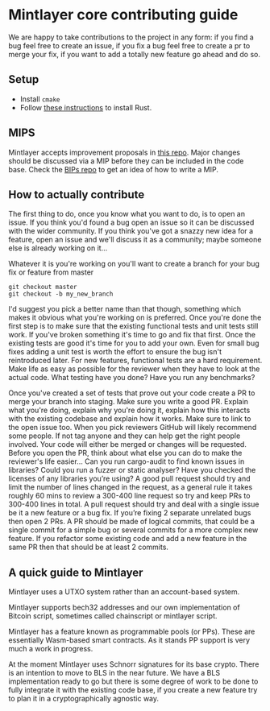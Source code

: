 # Mintlayer core contributing guide

We are happy to take contributions to the project in any form: if you find a bug feel free to create an issue, 
if you fix a bug feel free to create a pr to merge your fix, if you want to add a totally new feature go ahead and do so.

## Setup

* Install `cmake`
* Follow [these instructions](https://www.rust-lang.org/tools/install) to install Rust.

## MIPS

Mintlayer accepts improvement proposals in [this repo](https://github.com/mintlayer/MIPS). Major changes should be discussed via a MIP before they can be included in the code base. Check the [BIPs repo](https://github.com/bitcoin/bips) to get an idea of how to write a MIP.

## How to actually contribute

The first thing to do, once you know what you want to do, is to open an issue. If you think you'd found a bug open an issue so it can be discussed with the wider
community. If you think you've got a snazzy new idea for a feature, open an issue and we'll discuss it as a community; maybe someone else is already working on it...

Whatever it is you're working on you'll want to create a branch for your bug fix or feature from master
 
 
    git checkout master
    git checkout -b my_new_branch
   
   
I'd suggest you pick a better name than that though, something which makes it obvious what you're working on is preferred. Once you're done the first step is to make
sure that the existing functional tests and unit tests still work. If you've broken something it's time to go and fix that first. Once the existing tests are good
it's time for you to add your own. Even for small bug fixes adding a unit test is worth the effort to ensure the bug isn't reintroduced later. For new features, functional tests
are a hard requirement. Make life as easy as possible for the reviewer when they have to look at the actual code. What testing have you done? Have you run any benchmarks?

Once you've created a set of tests that prove out your code create a PR to merge your branch into staging. Make sure you write a good PR. Explain what you're doing, 
explain why you're doing it, explain how this interacts with the existing codebase and explain how it works. Make sure to link to the open issue too. When you pick
reviewers GitHub will likely recommend some people. If not tag anyone and they can help get the right people involved. Your code will either be merged or changes will be requested.
Before you open the PR, think about what else you can do to make the reviewer's life easier… Can you run cargo-audit to find known issues in libraries? Could you run a fuzzer or static analyser? Have you checked the licenses of any libraries you’re using?
A good pull request should try and limit the number of lines changed in the request, as a general rule it takes roughly 60 mins to review a 300-400 line request so try and keep PRs to 300-400 lines in total.
A pull request should try and deal with a single issue be it a new feature or a bug fix. If you’re fixing 2 separate unrelated bugs then open 2 PRs. A PR should be made of logical commits, that could be a single commit for a simple bug or several commits for a more complex new feature. If you refactor some existing code and add a new feature in the same PR then that should be at least 2 commits.

## A quick guide to Mintlayer

Mintlayer uses a UTXO system rather than an account-based system.

Mintlayer supports bech32 addresses and our own implementation of Bitcoin script, sometimes called chainscript or mintlayer script.

Mintlayer has a feature known as programmable pools (or PPs). These are essentially Wasm-based smart contracts. As it stands PP support is very much a work in progress.

At the moment Mintlayer uses Schnorr signatures for its base crypto. There is an intention to move to BLS in the near future. We have a BLS implementation ready to go but there is some degree of work to be done to fully integrate it with the existing code base, if you create a new feature try to plan it in a cryptographically agnostic way.
